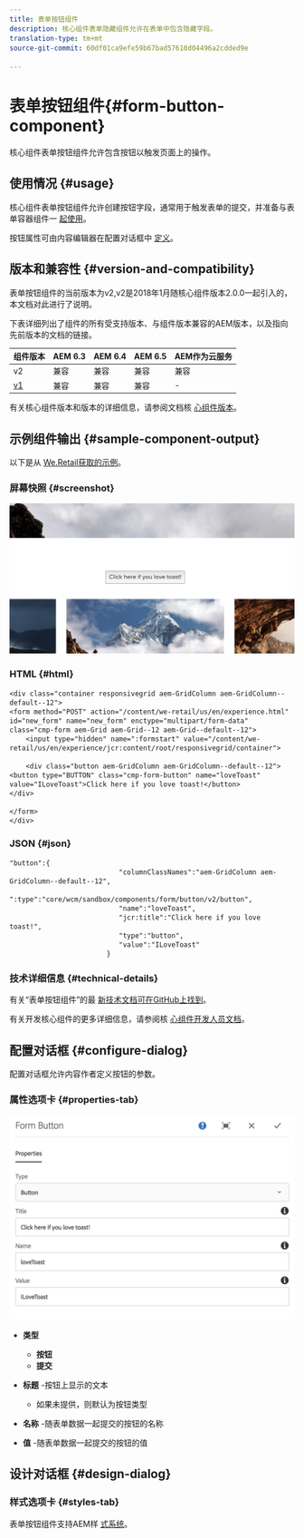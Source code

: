 ```yaml
---
title: 表单按钮组件
description: 核心组件表单隐藏组件允许在表单中包含隐藏字段。
translation-type: tm+mt
source-git-commit: 60df01ca9efe59b67bad57610d04496a2cdded9e

---
```



# 表单按钮组件{#form-button-component}

核心组件表单按钮组件允许包含按钮以触发页面上的操作。

## 使用情况 {#usage}

核心组件表单按钮组件允许创建按钮字段，通常用于触发表单的提交，并准备与表单容器组件一 [起使用](form-container.md)。

按钮属性可由内容编辑器在配置对话框中 [定义](form-button.md)。

## 版本和兼容性 {#version-and-compatibility}

表单按钮组件的当前版本为v2,v2是2018年1月随核心组件版本2.0.0一起引入的，本文档对此进行了说明。

下表详细列出了组件的所有受支持版本、与组件版本兼容的AEM版本，以及指向先前版本的文档的链接。

| 组件版本 | AEM 6.3 | AEM 6.4 | AEM 6.5 | AEM作为云服务 |
|--- |--- |--- |--- |---|
| v2 | 兼容 | 兼容 | 兼容 | 兼容 |
| [v1](form-button-v1.md) | 兼容 | 兼容 | 兼容 | - |

有关核心组件版本和版本的详细信息，请参阅文档核 [心组件版本](versions.md)。

## 示例组件输出 {#sample-component-output}

以下是从 [We.Retail获取的示例](https://helpx.adobe.com/experience-manager/6-5/sites/developing/using/we-retail.html)。

### 屏幕快照 {#screenshot}

![](assets/screen_shot_2018-01-12at120021.png)

### HTML {#html}

```
<div class="container responsivegrid aem-GridColumn aem-GridColumn--default--12">
<form method="POST" action="/content/we-retail/us/en/experience.html" id="new_form" name="new_form" enctype="multipart/form-data" class="cmp-form aem-Grid aem-Grid--12 aem-Grid--default--12">
    <input type="hidden" name=":formstart" value="/content/we-retail/us/en/experience/jcr:content/root/responsivegrid/container">
    
    <div class="button aem-GridColumn aem-GridColumn--default--12">
<button type="BUTTON" class="cmp-form-button" name="loveToast" value="ILoveToast">Click here if you love toast!</button>
</div>

</form>
</div>
```

### JSON {#json}

```
"button":{  
                           "columnClassNames":"aem-GridColumn aem-GridColumn--default--12",
                           ":type":"core/wcm/sandbox/components/form/button/v2/button",
                           "name":"loveToast",
                           "jcr:title":"Click here if you love toast!",
                           "type":"button",
                           "value":"ILoveToast"
                        }
```

### 技术详细信息 {#technical-details}

有关“表单按钮组件”的最 [新技术文档可在GitHub上找到](https://adobe.com/go/aem_cmp_tech_form_button_v2)。

有关开发核心组件的更多详细信息，请参阅核 [心组件开发人员文档](developing.md)。

## 配置对话框 {#configure-dialog}

配置对话框允许内容作者定义按钮的参数。

### 属性选项卡 {#properties-tab}

![](assets/screen_shot_2018-01-12at120433.png)

* **类型**

   * **按钮**
   * **提交**

* **标题** -按钮上显示的文本

   * 如果未提供，则默认为按钮类型

* **名称** -随表单数据一起提交的按钮的名称
* **值** -随表单数据一起提交的按钮的值

## 设计对话框 {#design-dialog}

### 样式选项卡 {#styles-tab}

表单按钮组件支持AEM样 [式系统](authoring.md#component-styling)。
